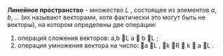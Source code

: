 **Линейное пространство** - множество $L$ , состоящее из элементов $a,b ,...$ (их называют векторами, хотя фактически это могут быть не векторы),
на котором определены две операции:
1) операция сложения векторов:  a,b L a  b L ;
2) операция умножения вектора на число: a L , k R  k  a L .